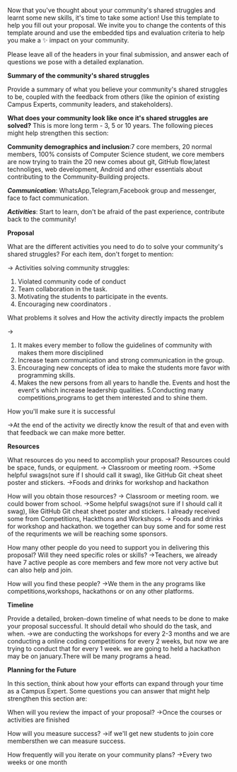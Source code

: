 Now that you've thought about your community's shared struggles and learnt some new skills, it's time to take some action! Use this template to help you fill out your proposal. We invite you to change the contents of this template around and use the embedded tips and evaluation criteria to help you make a ✨ impact on your community.

Please leave all of the headers in your final submission, and answer each of questions we pose with a detailed explanation.

****Summary of the community's shared struggles****

Provide a summary of what you believe your community's shared struggles to be, coupled with the feedback from others (like the opinion of existing Campus Experts, community leaders, and stakeholders).

****What does your community look like once it's shared struggles are solved?****
This is more long term - 3, 5 or 10 years. The following pieces might help strengthen this section:

**Community demographics and inclusion**:7 core members, 20 normal members, 100% consists of Computer Science student, we core members are now trying to train the 20 new comes about git, GitHub flow,latest technoliges, web development, Android and other essentials about contributing to the Community-Building projects.

***Communication***: WhatsApp,Telegram,Facebook group and messenger, face to fact communication.

***Activities***:  Start to learn, don't be afraid of the past experience, contribute back to the community!


****Proposal****

What are the different activities you need to do to solve your community's shared struggles? For each item, don't forget to mention:

->
Activities solving community struggles:
1. Violated community code of conduct
2. Team collaboration in the task.
3. Motivating the students to participate in the events.
4. Encouraging new coordinators .

What problems it solves and How the activity directly impacts the problem

->
1. It makes every member to follow the guidelines of community with makes them more disciplined
2. Increase team communication and strong communication in the group.
3. Encouraging new concepts of idea to make the students more favor with programming skills.
4. Makes the new persons from all years to handle the. Events and host the event's which increase leadership qualities.
5.Conducting many competitions,programs to get them interested and to shine them.

How you'll make sure it is successful

->At the end of the activity we directly know the result of that and even with that feedback we can make more better.

****Resources****

What resources do you need to accomplish your proposal? Resources could be space, funds, or equipment.
 -> Classroom or meeting room. 
 ->Some helpful swags(not sure if I should call it swag), like GitHub Git cheat sheet poster and stickers.
 ->Foods and drinks for workshop and hackathon

How will you obtain those resources?
-> Classroom or meeting room. we could bower from school.
->Some helpful swags(not sure if I should call it swag), like GitHub Git cheat sheet poster and stickers. I already received some from Competitions, Hackthons and Workshops.
-> Foods and drinks for workshop and hackathon. we together can buy some and for some rest of the requriments we will be reaching some sponsors.

How many other people do you need to support you in delivering this proposal? Will they need specific roles or skills?
->Teachers, we already have 7 active people as core members and few more not very active but can also help and join.

How will you find these people?
->We them in the any programs like competitions,workshops, hackathons or on any other platforms.

****Timeline****

Provide a detailed, broken-down timeline of what needs to be done to make your proposal successful. It should detail who should do the 
task, and when.
->we are conducting the workshops for every 2-3 months and we are conducting a online coding competitions for every 2 weeks, but now we are trying to conduct that for every 1 week. we are going to held a hackathon may be on january.There will be many programs a head. 

****Planning for the Future****

In this section, think about how your efforts can expand through your time as a Campus Expert. Some questions you can answer that might 
help strengthen this section are:

When will you review the impact of your proposal?
->Once the courses or activities are finished

How will you measure success?
->if we'll get new students to join core membersthen we can measure success.

How frequently will you iterate on your community plans?
->Every two weeks or one month

